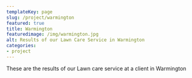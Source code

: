 ```yaml
---
templateKey: page
slug: /project/warmington
featured: true
title: Warmington
featuredimage: /img/warmington.jpg
alt: Results of our Lawn Care Service in Warmington
categories:
- project
---
```

These are the results of our Lawn care service at a client in Warmington


